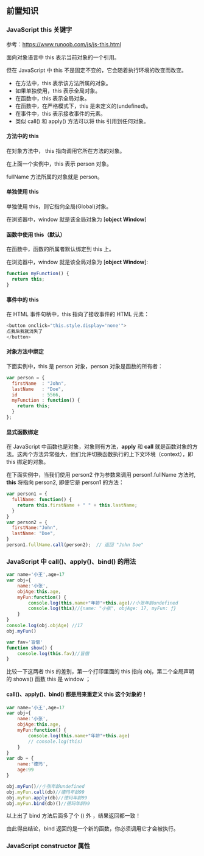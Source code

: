 ## 前置知识

### JavaScript this 关键字

参考：https://www.runoob.com/js/js-this.html

面向对象语言中 this 表示当前对象的一个引用。

但在 JavaScript 中 this 不是固定不变的，它会随着执行环境的改变而改变。

- 在方法中，this 表示该方法所属的对象。
- 如果单独使用，this 表示全局对象。
- 在函数中，this 表示全局对象。
- 在函数中，在严格模式下，this 是未定义的(undefined)。
- 在事件中，this 表示接收事件的元素。
- 类似 call() 和 apply() 方法可以将 this 引用到任何对象。

#### 方法中的 this

在对象方法中， this 指向调用它所在方法的对象。

在上面一个实例中，this 表示 person 对象。

fullName 方法所属的对象就是 person。

#### 单独使用 this

单独使用 this，则它指向全局(Global)对象。

在浏览器中，window 就是该全局对象为 [**object Window**]

#### 函数中使用 this（默认）

在函数中，函数的所属者默认绑定到 this 上。

在浏览器中，window 就是该全局对象为 [**object Window**]:

```javascript
function myFunction() {
  return this;
}
```

#### 事件中的 this

在 HTML 事件句柄中，this 指向了接收事件的 HTML 元素：

```javascript
<button onclick="this.style.display='none'">
点我后我就消失了
</button>
```

#### 对象方法中绑定

下面实例中，this 是 person 对象，person 对象是函数的所有者：

```javascript
var person = {
  firstName  : "John",
  lastName   : "Doe",
  id         : 5566,
  myFunction : function() {
    return this;
  }
};
```

#### 显式函数绑定

在 JavaScript 中函数也是对象，对象则有方法，**apply** 和 **call** 就是函数对象的方法。这两个方法异常强大，他们允许切换函数执行的上下文环境（context），即 this 绑定的对象。

在下面实例中，当我们使用 person2 作为参数来调用 person1.fullName 方法时, **this** 将指向 person2, 即便它是 person1 的方法：

```javascript
var person1 = {
  fullName: function() {
    return this.firstName + " " + this.lastName;
  }
}
var person2 = {
  firstName:"John",
  lastName: "Doe",
}
person1.fullName.call(person2);  // 返回 "John Doe"
```

### JavaScript 中 call()、apply()、bind() 的用法

```javascript
var name='小王',age=17
var obj={
    name:'小张',
    objAge:this.age,
    myFun:function() {
        console.log(this.name+"年龄"+this.age)//小张年龄undefined
        console.log(this)//{name: "小张", objAge: 17, myFun: ƒ}
    }
}
console.log(obj.objAge) //17
obj.myFun()
```

```javascript
var fav='盲僧'
function show() {
    console.log(this.fav)//盲僧
}
```

比较一下这两者 this 的差别，第一个打印里面的 this 指向 obj，第二个全局声明的 shows() 函数 this 是 window ；

#### call()、apply()、bind() 都是用来重定义 this 这个对象的！

```javascript
var name='小王',age=17
var obj={
    name:'小张',
    objAge:this.age,
    myFun:function() {
        console.log(this.name+"年龄"+this.age)
        // console.log(this)
    }
}
var db = {
    name:'德玛',
    age:99
}

obj.myFun()//小张年龄undefined
obj.myFun.call(db)//德玛年龄99
obj.myFun.apply(db)//德玛年龄99
obj.myFun.bind(db)()//德玛年龄99
```

以上出了 bind 方法后面多了个 () 外 ，结果返回都一致！

由此得出结论，bind 返回的是一个新的函数，你必须调用它才会被执行。

### JavaScript constructor 属性